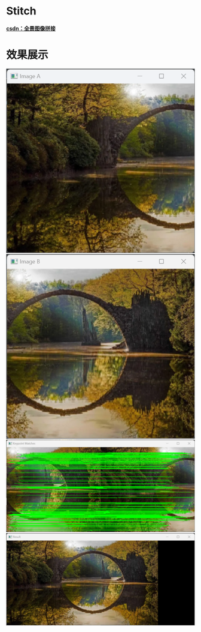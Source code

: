 # Stitch 
**[csdn：全景图像拼接](https://blog.csdn.net/weixin_41258131/article/details/131409170?spm=1001.2014.3001.5502)**
# 效果展示
![image](https://github.com/yjy249/Stitch/blob/main/ImageStitching/ImageA.png)
![image](https://github.com/yjy249/Stitch/blob/main/ImageStitching/ImageB.png)
![image](https://github.com/yjy249/Stitch/blob/main/ImageStitching/Keyponit%20Matches.png)
![image](https://github.com/yjy249/Stitch/blob/main/ImageStitching/Result.png)
